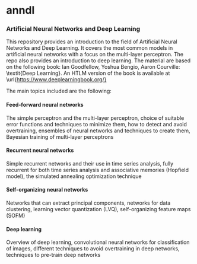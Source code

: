 # anndl
### Artificial Neural Networks and Deep Learning

This repository provides an introduction to the field of Artificial Neural Networks and Deep Learning. It covers the most common models in artificial neural networks with a focus on the multi-layer perceptron. The repo also provides an introduction to deep learning. The material are based on the following book:
Ian Goodfellow, Yoshua Bengio, Aaron Courville: \textit{Deep Learning}. An HTLM version of the book is available at \url{https://www.deeplearningbook.org/}

The main topics included are the following:

#### Feed-forward neural networks
The simple perceptron and the multi-layer perceptron, choice of suitable error functions and techniques to minimize them, how to detect and avoid overtraining, ensembles of neural networks and techniques to create them, Bayesian training of multi-layer perceptrons 

#### Recurrent neural networks
Simple recurrent networks and their use in time series analysis, fully recurrent for both time series analysis and associative memories (Hopfield model), the simulated annealing optimization technique 

#### Self-organizing neural networks
Networks that can extract principal components, networks for data clustering, learning vector quantization (LVQ), self-organizing feature maps (SOFM) 

#### Deep learning 
Overview of deep learning, convolutional neural networks for classification of images, different techniques to avoid overtraining in deep networks, techniques to pre-train deep networks 

